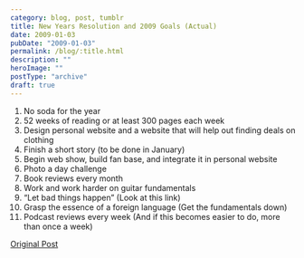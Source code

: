 ```yaml
---
category: blog, post, tumblr
title: New Years Resolution and 2009 Goals (Actual)
date: 2009-01-03
pubDate: "2009-01-03"
permalink: /blog/:title.html
description: ""
heroImage: ""
postType: "archive"
draft: true
---
```


1. No soda for the year
2. 52 weeks of reading or at least 300 pages each week
3. Design personal website and a website that will help out finding deals on clothing
4. Finish a short story (to be done in January)
5. Begin web show, build fan base, and integrate it in personal website
6. Photo a day challenge
7. Book reviews every month
8. Work and work harder on guitar fundamentals
9. “Let bad things happen” (Look at this link)
10. Grasp the essence of a foreign language (Get the fundamentals down)
11. Podcast reviews every week (And if this becomes easier to do, more than once a week)

[Original Post](https://jermspeaks.com/post/68228651/new-years-resolution-and-2009-goals-actual)
